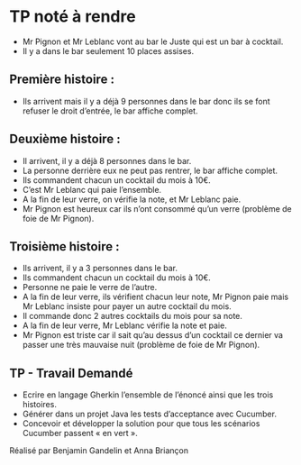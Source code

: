 # TP noté à rendre
- Mr Pignon et Mr Leblanc vont au bar le Juste qui est un bar à cocktail.
- Il y a dans le bar seulement 10 places assises.
## Première histoire :
- Ils arrivent mais il y a déjà 9 personnes dans le bar donc ils se font refuser le droit d’entrée, le bar affiche complet.
## Deuxième histoire :
- Il arrivent, il y a déjà 8 personnes dans le bar.
- La personne derrière eux ne peut pas rentrer, le bar affiche complet.
- Ils commandent chacun un cocktail du mois à 10€.
- C’est Mr Leblanc qui paie l’ensemble.
- A la fin de leur verre, on vérifie la note, et Mr Leblanc paie.
- Mr Pignon est heureux car ils n’ont consommé qu’un verre (problème de foie de Mr Pignon).
## Troisième histoire :
- Ils arrivent, il y a 3 personnes dans le bar.
- Ils commandent chacun un cocktail du mois à 10€.
- Personne ne paie le verre de l’autre.
- A la fin de leur verre, ils vérifient chacun leur note, Mr Pignon paie mais Mr Leblanc insiste pour payer un autre cocktail du mois.
- Il commande donc 2 autres cocktails du mois pour sa note.
- A la fin de leur verre, Mr Leblanc vérifie la note et paie.
- Mr Pignon est triste car il sait qu’au dessus d’un cocktail ce dernier va passer une très mauvaise nuit (problème de foie de Mr Pignon).
## TP - Travail Demandé
- Ecrire en langage Gherkin l’ensemble de l’énoncé ainsi que les trois histoires.
- Générer dans un projet Java les tests d’acceptance avec Cucumber.
- Concevoir et développer la solution pour que tous les scénarios Cucumber passent « en vert ».

Réalisé par Benjamin Gandelin et Anna Briançon 
